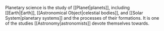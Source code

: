 Planetary science is the study of [[Planet|planets]], including [[Earth|Earth]], [[Astronomical Object|celestial bodies]], and [[Solar System|planetary systems]] and the processes of their formations. It is one of the studies [[Astronomy|astronomists]] devote themselves towards.